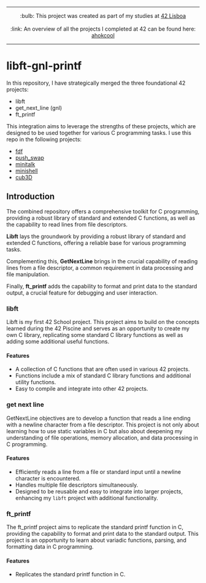 
---
<div align="center">
:bulb: This project was created as part of my studies at  <a href="https://www.42lisboa.com" target="_blank">42 Lisboa</a>
<br>
 <br>
:link: An overview of all the projects I completed at 42 can be found here: <a href="[https://www.42lisboa.com](https://github.com/ahokcool/ahokcool/blob/main/README.md)" target="_blank">ahokcool</a>
</div>

---

# libft-gnl-printf
In this repository, I have strategically merged the three foundational 42 projects:
- libft
- get_next_line (gnl)
- ft_printf

This integration aims to leverage the strengths of these projects, which are designed to be used together for various C programming tasks. I use this repo in the following projects:
- [fdf](https://github.com/ahokcool/fdf)
- [push_swap](https://github.com/ahokcool/push_swap)
- [minitalk](https://github.com/ahokcool/minitalk)
- [minishell](https://github.com/ahokcool/frankenshell)
- [cub3D](https://github.com/ahokcool/cub3D)

## Introduction
The combined repository offers a comprehensive toolkit for C programming, providing a robust library of standard and extended C functions, as well as the capability to read lines from file descriptors.

**Libft** lays the groundwork by providing a robust library of standard and extended C functions, offering a reliable base for various programming tasks.

Complementing this, **GetNextLine** brings in the crucial capability of reading lines from a file descriptor, a common requirement in data processing and file manipulation.

Finally, **ft_printf** adds the capability to format and print data to the standard output, a crucial feature for debugging and user interaction.




### libft

Libft is my first 42 School project. This project aims to build on the concepts learned during the 42 Piscine and serves as an opportunity to create my own C library, replicating some standard C library functions as well as adding some additional useful functions.

#### Features
- A collection of C functions that are often used in various 42 projects.
- Functions include a mix of standard C library functions and additional utility functions.
- Easy to compile and integrate into other 42 projects.





### get next line

GetNextLine objectives are to develop a function that reads a line ending with a newline character from a file descriptor. This project is not only about learning how to use static variables in C but also about deepening my understanding of file operations, memory allocation, and data processing in C programming.


#### Features
- Efficiently reads a line from a file or standard input until a newline character is encountered.
- Handles multiple file descriptors simultaneously.
- Designed to be reusable and easy to integrate into larger projects, enhancing my `libft` project with additional functionality.






### ft_printf

The ft_printf project aims to replicate the standard printf function in C, providing the capability to format and print data to the standard output. This project is an opportunity to learn about variadic functions, parsing, and formatting data in C programming.

#### Features
- Replicates the standard printf function in C.


<!-- Links


## Getting Started

### Prerequisites
- A C-compiler like `cc` or `gcc`
- Make (optional, for using the Makefile)

### Installation
1. Clone this repository
2. Change to the libft directory
3. Compile the library (`make`)

This will create a `libft.a` library file which you can include in your C projects.

## Usage
Include `libft.h` in your C project and compile with the `libft.a` library file.

Compile your project with:
`cc your_project.c -L. -lft -o your_project`

**Example**
```
#include "libft.h"
#include <unistd.h>

int main()
{
 ft_putstr_fd("42 is awesome!", STDOUT_FILENO);
 return 0;
}
```

Checkout my other 42 projects at [my 42 profile](https://github.com/ahokcool/42_common_core) where I used this library. :) 

 -->
